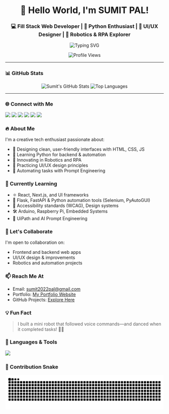 <h1 align="center">👋 Hello World, I'm SUMIT PAL!</h1>

<h3 align="center">💻 Fill Stack Web Developer | 🐍 Python Enthusiast | 🎨 UI/UX Designer | 🤖 Robotics & RPA Explorer</h3>

<p align="center">
  <img src="https://readme-typing-svg.demolab.com?font=Fira+Code&weight=500&pause=1000&color=00FFCC&center=true&vCenter=true&width=435&lines=Passionate+about+Tech+%26+Creativity;Always+Building+%26+Learning!" alt="Typing SVG" />
</p>

<p align="center">
  <img src="https://komarev.com/ghpvc/?username=innovativesumit&label=👀%20Profile%20views&color=0e75b6&style=flat-square" alt="Profile Views" />
</p>

---

### 📊 GitHub Stats
<p align="center">
  <img src="https://github-readme-stats.vercel.app/api?username=innovativesumit&show_icons=true&theme=radical&card_width=400" width="400" height="200" alt="Sumit's GitHub Stats"/>
  <img src="https://github-readme-stats.vercel.app/api/top-langs/?username=innovativesumit&layout=compact&theme=radical&card_width=400" width="400" height="200" alt="Top Languages"/>
</p>

---
### 🌐 Connect with Me
<p align="left">
<a href="https://codeforces.com/profile/sumit2022" target="_blank"><img src="https://img.shields.io/badge/-Codeforces-1F8ACB?style=flat-square&logo=codeforces&logoColor=white"/></a>
<a href="https://leetcode.com/u/Sumit2022/" target="_blank"><img src="https://img.shields.io/badge/-LeetCode-FFA116?style=flat-square&logo=LeetCode&logoColor=white"/></a>
<a href="https://www.linkedin.com/in/sumit-pal-40511a339" target="_blank"><img src="https://img.shields.io/badge/-LinkedIn-0077B5?style=flat-square&logo=Linkedin&logoColor=white"/></a>
<a href="https://www.instagram.com/sumittech_360?igsh=MXh1eTlnenk5a3gzYg==" target="_blank"><img src="https://img.shields.io/badge/-Instagram-E4405F?style=flat-square&logo=Instagram&logoColor=white"/></a>
<a href="https://www.youtube.com/channel/UCiPxbNaC7dloVut6Jc5xHIQ" target="_blank"><img src="https://img.shields.io/badge/-YouTube-FF0000?style=flat-square&logo=YouTube&logoColor=white"/></a>
<a href="https://x.com/pal_sumit29941?t=ZdaNd4I6KFFL662AzCpv9w&s=09" target="_blank"><img src="https://img.shields.io/badge/-Twitter-1DA1F2?style=flat-square&logo=Twitter&logoColor=white"/></a
</p>


### 🔥 About Me
I'm a creative tech enthusiast passionate about:
- 🎨 Designing clean, user-friendly interfaces with HTML, CSS, JS
- 🧠 Learning Python for backend & automation
- 🤖 Innovating in Robotics and RPA
- 📐 Practicing UI/UX design principles
- 🤖 Automating tasks with Prompt Engineering

  

### 🌱 Currently Learning
- ⚛ React, Next.js, and UI frameworks
- 🐍 Flask, FastAPI & Python automation tools (Selenium, PyAutoGUI)
- 📐 Accessibility standards (WCAG), Design systems
- 🛠 Arduino, Raspberry Pi, Embedded Systems
- 🤖 UiPath and AI Prompt Engineering




### 🤝 Let's Collaborate
I'm open to collaboration on:
- Frontend and backend web apps
- UI/UX design & improvements
- Robotics and automation projects



### 📫 Reach Me At
- Email: sumit2022pal@gmail.com
- Portfolio: [My Portfolio Website](https://sumit-portfolio-green.vercel.app/)
- GitHub Projects: [Explore Here](https://github.com/InnovativeSumit?tab=repositories)



### 💡 Fun Fact
> I built a mini robot that followed voice commands—and danced when it completed tasks! 🤖💃
> 


### 🧰 Languages & Tools
<p align="left">
  <img src="https://skillicons.dev/icons?i=html,css,js,ts,react,nextjs,angular,vue,nuxtjs,tailwind,bootstrap,materialui,vite,webpack,threejs,nodejs,express,django,flask,fastapi,nestjs,npm,yarn,pnpm,mysql,postgresql,mongodb,firebase,redis,aws,azure,netlify,vercel,python,docker,kubernetes,c,cpp,ruby,rails,go,rust,java,spring,graphql,flutter,dart,kotlin,swift,androidstudio,git,github,gitlab,figma,blender,linux,bash,powershell,vscode,arduino" />
</p>





### 🐍 Contribution Snake
<p align="center">
  <img src="https://github.com/InnovativeSumit/innovativesumit/blob/output/snake.svg" />

</p>






